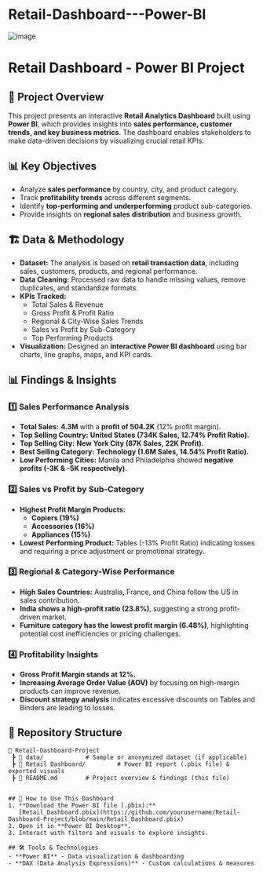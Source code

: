 # Retail-Dashboard---Power-BI

![image](https://github.com/user-attachments/assets/df5e674b-ee5d-4a3e-9de5-4e53da9baadb)

# Retail Dashboard - Power BI Project

## 📌 Project Overview
This project presents an interactive **Retail Analytics Dashboard** built using **Power BI**, which provides insights into **sales performance, customer trends, and key business metrics**. The dashboard enables stakeholders to make data-driven decisions by visualizing crucial retail KPIs.

## 📊 Key Objectives
- Analyze **sales performance** by country, city, and product category.
- Track **profitability trends** across different segments.
- Identify **top-performing and underperforming** product sub-categories.
- Provide insights on **regional sales distribution** and business growth.

## 🏗️ Data & Methodology
- **Dataset:** The analysis is based on **retail transaction data**, including sales, customers, products, and regional performance.
- **Data Cleaning:** Processed raw data to handle missing values, remove duplicates, and standardize formats.
- **KPIs Tracked:**
  - Total Sales & Revenue
  - Gross Profit & Profit Ratio
  - Regional & City-Wise Sales Trends
  - Sales vs Profit by Sub-Category
  - Top Performing Products
- **Visualization:** Designed an **interactive Power BI dashboard** using bar charts, line graphs, maps, and KPI cards.

## 📊 Findings & Insights
### 1️⃣ **Sales Performance Analysis**
- **Total Sales:** **4.3M** with a **profit of 504.2K** (12% profit margin).
- **Top Selling Country:** **United States (734K Sales, 12.74% Profit Ratio).**
- **Top Selling City:** **New York City (87K Sales, 22K Profit).**
- **Best Selling Category:** **Technology (1.6M Sales, 14.54% Profit Ratio).**
- **Low Performing Cities:** Manila and Philadelphia showed **negative profits (-3K & -5K respectively).**

### 2️⃣ **Sales vs Profit by Sub-Category**
- **Highest Profit Margin Products:**
  - **Copiers (19%)**
  - **Accessories (16%)**
  - **Appliances (15%)**
- **Lowest Performing Product:** Tables (-13% Profit Ratio) indicating losses and requiring a price adjustment or promotional strategy.

### 3️⃣ **Regional & Category-Wise Performance**
- **High Sales Countries:** Australia, France, and China follow the US in sales contribution.
- **India shows a high-profit ratio (23.8%)**, suggesting a strong profit-driven market.
- **Furniture category has the lowest profit margin (6.48%)**, highlighting potential cost inefficiencies or pricing challenges.

### 4️⃣ **Profitability Insights**
- **Gross Profit Margin stands at 12%.**
- **Increasing Average Order Value (AOV)** by focusing on high-margin products can improve revenue.
- **Discount strategy analysis** indicates excessive discounts on Tables and Binders are leading to losses.

## 📂 Repository Structure
```plaintext
📂 Retail-Dashboard-Project
 ┣ 📂 data/            # Sample or anonymized dataset (if applicable)
 ┣ 📂 Retail Dashboard/         # Power BI report (.pbix file) & exported visuals
 ┣ 📜 README.md        # Project overview & findings (this file)


## 🚀 How to Use This Dashboard
1. **Download the Power BI file (.pbix):**  
   [Retail_Dashboard.pbix](https://github.com/yourusername/Retail-Dashboard-Project/blob/main/Retail_Dashboard.pbix)
2. Open it in **Power BI Desktop**.
3. Interact with filters and visuals to explore insights.

## 🛠️ Tools & Technologies
- **Power BI** - Data visualization & dashboarding
- **DAX (Data Analysis Expressions)** - Custom calculations & measures



